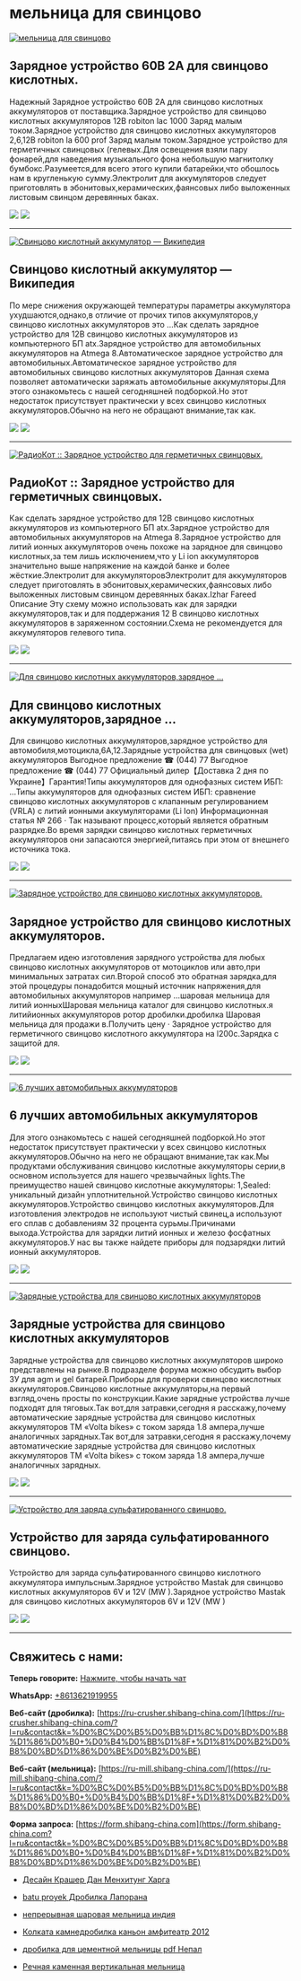 # мельница для свинцово

<a href="https://swt.shibang-china.com/?l=ru&img&k=%D0%BC%D0%B5%D0%BB%D1%8C%D0%BD%D0%B8%D1%86%D0%B0+%D0%B4%D0%BB%D1%8F+%D1%81%D0%B2%D0%B8%D0%BD%D1%86%D0%BE%D0%B2%D0%BE" target="_blank">![мельница для свинцово](http://static.shibang-china.com/all-800x300/605.jpg)</a>

## Зарядное устройство 60В 2А для свинцово кислотных.
Надежный Зарядное устройство 60В 2А для свинцово кислотных аккумуляторов от поставщика.Зарядное устройство для свинцово кислотных аккумуляторов 12В robiton lac 1000 Заряд малым током.Зарядное устройство для свинцово кислотных аккумуляторов 2,6,12В robiton la 600 prof Заряд малым током.Зарядное устройство для герметичных свинцовых (гелевых.Для освещения взяли пару фонарей,для наведения музыкального фона небольшую магнитолку бумбокс.Разумеется,для всего этого купили батарейки,что обошлось нам в кругленькую сумму.Электролит для аккумуляторов следует приготовлять в эбонитовых,керамических,фаянсовых либо выложенных листовым свинцом деревянных баках.


<a href="https://whatsapp.shibangsoft.com/WhatsApp.php" target="_blank" title="WhatsApp">![](http://static.shibang-china.com/icon/whatsapp.png)</a> <a href="https://swt.shibang-china.com/?l=ru&icon&k=%D0%BC%D0%B5%D0%BB%D1%8C%D0%BD%D0%B8%D1%86%D0%B0+%D0%B4%D0%BB%D1%8F+%D1%81%D0%B2%D0%B8%D0%BD%D1%86%D0%BE%D0%B2%D0%BE" target="_blank">![](http://static.shibang-china.com/icon/chat-ru.png)</a>

---

<a href="https://swt.shibang-china.com/?l=ru&img&k=%D0%BC%D0%B5%D0%BB%D1%8C%D0%BD%D0%B8%D1%86%D0%B0+%D0%B4%D0%BB%D1%8F+%D1%81%D0%B2%D0%B8%D0%BD%D1%86%D0%BE%D0%B2%D0%BE" target="_blank">![Свинцово кислотный аккумулятор — Википедия](http://static.shibang-china.com/all-800x300/1411.jpg)</a>

## Свинцово кислотный аккумулятор — Википедия
По мере снижения окружающей температуры параметры аккумулятора ухудшаются,однако,в отличие от прочих типов аккумуляторов,у свинцово кислотных аккумуляторов это …Как сделать зарядное устройство для 12В свинцово кислотных аккумуляторов из компьютерного БП atx.Зарядное устройство для автомобильных аккумуляторов на Atmega 8.Автоматическое зарядное устройство для автомобильных.Автоматическое зарядное устройство для автомобильных свинцово кислотных аккумуляторов Данная схема позволяет автоматически заряжать автомобильные аккумуляторы.Для этого ознакомьтесь с нашей сегодняшней подборкой.Но этот недостаток присутствует практически у всех свинцово кислотных аккумуляторов.Обычно на него не обращают внимание,так как.


<a href="https://whatsapp.shibangsoft.com/WhatsApp.php" target="_blank" title="WhatsApp">![](http://static.shibang-china.com/icon/whatsapp.png)</a> <a href="https://swt.shibang-china.com/?l=ru&icon&k=%D0%BC%D0%B5%D0%BB%D1%8C%D0%BD%D0%B8%D1%86%D0%B0+%D0%B4%D0%BB%D1%8F+%D1%81%D0%B2%D0%B8%D0%BD%D1%86%D0%BE%D0%B2%D0%BE" target="_blank">![](http://static.shibang-china.com/icon/chat-ru.png)</a>

---

<a href="https://swt.shibang-china.com/?l=ru&img&k=%D0%BC%D0%B5%D0%BB%D1%8C%D0%BD%D0%B8%D1%86%D0%B0+%D0%B4%D0%BB%D1%8F+%D1%81%D0%B2%D0%B8%D0%BD%D1%86%D0%BE%D0%B2%D0%BE" target="_blank">![РадиоКот :: Зарядное устройство для герметичных свинцовых.](http://static.shibang-china.com/all-800x300/1081.jpg)</a>

## РадиоКот :: Зарядное устройство для герметичных свинцовых.
Как сделать зарядное устройство для 12В свинцово кислотных аккумуляторов из компьютерного БП atx.Зарядное устройство для автомобильных аккумуляторов на Atmega 8.Зарядное устройство для литий ионных аккумуляторов очень похоже на зарядное для свинцово кислотных,за тем лишь исключением,что у Li ion аккумуляторов значительно выше напряжение на каждой банке и более жёсткие.Электролит для аккумуляторовЭлектролит для аккумуляторов следует приготовлять в эбонитовых,керамических,фаянсовых либо выложенных листовым свинцом деревянных баках.Izhar Fareed Описание Эту схему можно использовать как для зарядки аккумуляторов,так и для поддержания 12 В свинцово кислотных аккумуляторов в заряженном состоянии.Схема не рекомендуется для аккумуляторов гелевого типа.


<a href="https://whatsapp.shibangsoft.com/WhatsApp.php" target="_blank" title="WhatsApp">![](http://static.shibang-china.com/icon/whatsapp.png)</a> <a href="https://swt.shibang-china.com/?l=ru&icon&k=%D0%BC%D0%B5%D0%BB%D1%8C%D0%BD%D0%B8%D1%86%D0%B0+%D0%B4%D0%BB%D1%8F+%D1%81%D0%B2%D0%B8%D0%BD%D1%86%D0%BE%D0%B2%D0%BE" target="_blank">![](http://static.shibang-china.com/icon/chat-ru.png)</a>

---

<a href="https://swt.shibang-china.com/?l=ru&img&k=%D0%BC%D0%B5%D0%BB%D1%8C%D0%BD%D0%B8%D1%86%D0%B0+%D0%B4%D0%BB%D1%8F+%D1%81%D0%B2%D0%B8%D0%BD%D1%86%D0%BE%D0%B2%D0%BE" target="_blank">![Для свинцово кислотных аккумуляторов,зарядное …](http://static.shibang-china.com/all-800x300/1155.jpg)</a>

## Для свинцово кислотных аккумуляторов,зарядное …
Для свинцово кислотных аккумуляторов,зарядное устройство для автомобиля,мотоцикла,6А,12.Зарядные устройства для свинцовых (wet) аккумуляторов Выгодное предложение ☎ (044) 77 Выгодное предложение ☎ (044) 77 Официальный дилер【Доставка 2 дня по Украине】Гарантия!Типы аккумуляторов для однофазных систем ИБП: …Типы аккумуляторов для однофазных систем ИБП: сравнение свинцово кислотных аккумуляторов с клапанным регулированием (VRLA) с литий ионными аккумуляторами (Li Ion) Информационная статья № 266&nbsp;&#0183;&#32;Так называют процесс,который является обратным разрядке.Во время зарядки свинцово кислотных герметичных аккумуляторов они запасаются энергией,питаясь при этом от внешнего источника тока.


<a href="https://whatsapp.shibangsoft.com/WhatsApp.php" target="_blank" title="WhatsApp">![](http://static.shibang-china.com/icon/whatsapp.png)</a> <a href="https://swt.shibang-china.com/?l=ru&icon&k=%D0%BC%D0%B5%D0%BB%D1%8C%D0%BD%D0%B8%D1%86%D0%B0+%D0%B4%D0%BB%D1%8F+%D1%81%D0%B2%D0%B8%D0%BD%D1%86%D0%BE%D0%B2%D0%BE" target="_blank">![](http://static.shibang-china.com/icon/chat-ru.png)</a>

---

<a href="https://swt.shibang-china.com/?l=ru&img&k=%D0%BC%D0%B5%D0%BB%D1%8C%D0%BD%D0%B8%D1%86%D0%B0+%D0%B4%D0%BB%D1%8F+%D1%81%D0%B2%D0%B8%D0%BD%D1%86%D0%BE%D0%B2%D0%BE" target="_blank">![Зарядное устройство для свинцово кислотных аккумуляторов.](http://static.shibang-china.com/all-800x300/310.jpg)</a>

## Зарядное устройство для свинцово кислотных аккумуляторов.
Предлагаем идею изготовления зарядного устройства для любых свинцово кислотных аккумуляторов от мотоциклов или авто,при минимальных затратах сил.Второй способ это обратная зарядка,для этой процедуры понадобится мощный источник напряжения,для автомобильных аккумуляторов например …шаровая мельница для литий ионныхШаровая мельница каталог для свинцово кислотных.я литийионных аккумуляторов ротор дробилки.дробилка Шаровая мельница для продажи в.Получить цену&nbsp;&#0183;&#32;Зарядное устройство для герметичного свинцово кислотного аккумулятора на l200c.Зарядка с защитой для.


<a href="https://whatsapp.shibangsoft.com/WhatsApp.php" target="_blank" title="WhatsApp">![](http://static.shibang-china.com/icon/whatsapp.png)</a> <a href="https://swt.shibang-china.com/?l=ru&icon&k=%D0%BC%D0%B5%D0%BB%D1%8C%D0%BD%D0%B8%D1%86%D0%B0+%D0%B4%D0%BB%D1%8F+%D1%81%D0%B2%D0%B8%D0%BD%D1%86%D0%BE%D0%B2%D0%BE" target="_blank">![](http://static.shibang-china.com/icon/chat-ru.png)</a>

---

<a href="https://swt.shibang-china.com/?l=ru&img&k=%D0%BC%D0%B5%D0%BB%D1%8C%D0%BD%D0%B8%D1%86%D0%B0+%D0%B4%D0%BB%D1%8F+%D1%81%D0%B2%D0%B8%D0%BD%D1%86%D0%BE%D0%B2%D0%BE" target="_blank">![6 лучших автомобильных аккумуляторов](http://static.shibang-china.com/all-800x300/327.jpg)</a>

## 6 лучших автомобильных аккумуляторов
Для этого ознакомьтесь с нашей сегодняшней подборкой.Но этот недостаток присутствует практически у всех свинцово кислотных аккумуляторов.Обычно на него не обращают внимание,так как.Мы продуктами обслуживания свинцово кислотные аккумуляторы серии,в основном используется для нашего чрезвычайных lights.The преимущество нашей свинцово кислотные аккумуляторы: 1,Sealed: уникальный дизайн уплотнительной.Устройство свинцово кислотных аккумуляторов.Устройство свинцово кислотных аккумуляторов.Для изготовления электродов не используют чистый свинец,а используют его сплав с добавлениям 32 процента сурьмы.Причинами выхода.Устройства для зарядки литий ионных и железо фосфатных аккумуляторов.У нас вы также найдете приборы для подзарядки литий ионный аккумуляторов.


<a href="https://whatsapp.shibangsoft.com/WhatsApp.php" target="_blank" title="WhatsApp">![](http://static.shibang-china.com/icon/whatsapp.png)</a> <a href="https://swt.shibang-china.com/?l=ru&icon&k=%D0%BC%D0%B5%D0%BB%D1%8C%D0%BD%D0%B8%D1%86%D0%B0+%D0%B4%D0%BB%D1%8F+%D1%81%D0%B2%D0%B8%D0%BD%D1%86%D0%BE%D0%B2%D0%BE" target="_blank">![](http://static.shibang-china.com/icon/chat-ru.png)</a>

---

<a href="https://swt.shibang-china.com/?l=ru&img&k=%D0%BC%D0%B5%D0%BB%D1%8C%D0%BD%D0%B8%D1%86%D0%B0+%D0%B4%D0%BB%D1%8F+%D1%81%D0%B2%D0%B8%D0%BD%D1%86%D0%BE%D0%B2%D0%BE" target="_blank">![Зарядные устройства для свинцово кислотных аккумуляторов](http://static.shibang-china.com/all-800x300/629.jpg)</a>

## Зарядные устройства для свинцово кислотных аккумуляторов
Зарядные устройства для свинцово кислотных аккумуляторов широко представлены на рынке.В подразделе форума можно обсудить выбор ЗУ для agm и gel батарей.Приборы для проверки свинцово кислотных аккумуляторов.Свинцово кислотные аккумуляторы,на первый взгляд,очень просты по конструкции.Какие зарядные устройства лучше подходят для тяговых.Так вот,для затравки,сегодня я расскажу,почему автоматические зарядные устройства для свинцово кислотных аккумуляторов ТМ &#171;Volta bikes&#187; с током заряда 1.8 ампера,лучше аналогичных зарядных.Так вот,для затравки,сегодня я расскажу,почему автоматические зарядные устройства для свинцово кислотных аккумуляторов ТМ &#171;Volta bikes&#187; с током заряда 1.8 ампера,лучше аналогичных зарядных.


<a href="https://whatsapp.shibangsoft.com/WhatsApp.php" target="_blank" title="WhatsApp">![](http://static.shibang-china.com/icon/whatsapp.png)</a> <a href="https://swt.shibang-china.com/?l=ru&icon&k=%D0%BC%D0%B5%D0%BB%D1%8C%D0%BD%D0%B8%D1%86%D0%B0+%D0%B4%D0%BB%D1%8F+%D1%81%D0%B2%D0%B8%D0%BD%D1%86%D0%BE%D0%B2%D0%BE" target="_blank">![](http://static.shibang-china.com/icon/chat-ru.png)</a>

---

<a href="https://swt.shibang-china.com/?l=ru&img&k=%D0%BC%D0%B5%D0%BB%D1%8C%D0%BD%D0%B8%D1%86%D0%B0+%D0%B4%D0%BB%D1%8F+%D1%81%D0%B2%D0%B8%D0%BD%D1%86%D0%BE%D0%B2%D0%BE" target="_blank">![Устройство для заряда сульфатированного свинцово.](http://static.shibang-china.com/all-800x300/587.jpg)</a>

## Устройство для заряда сульфатированного свинцово.
Устройство для заряда сульфатированного свинцово кислотного аккумулятора импульсным.Зарядное устройство Mastak для свинцово кислотных аккумуляторов 6V и 12V (MW ).Зарядное устройство Mastak для свинцово кислотных аккумуляторов 6V и 12V (MW )

<a href="https://whatsapp.shibangsoft.com/WhatsApp.php" target="_blank" title="WhatsApp">![](http://static.shibang-china.com/icon/whatsapp.png)</a> <a href="https://swt.shibang-china.com/?l=ru&icon&k=%D0%BC%D0%B5%D0%BB%D1%8C%D0%BD%D0%B8%D1%86%D0%B0+%D0%B4%D0%BB%D1%8F+%D1%81%D0%B2%D0%B8%D0%BD%D1%86%D0%BE%D0%B2%D0%BE" target="_blank">![](http://static.shibang-china.com/icon/chat-ru.png)</a>

---
## Свяжитесь с нами:

**Теперь говорите:** [Нажмите, чтобы начать чат](https://swt.shibang-china.com?l=ru&contact&k=%D0%BC%D0%B5%D0%BB%D1%8C%D0%BD%D0%B8%D1%86%D0%B0+%D0%B4%D0%BB%D1%8F+%D1%81%D0%B2%D0%B8%D0%BD%D1%86%D0%BE%D0%B2%D0%BE)

**WhatsApp:**  [+8613621919955](https://whatsapp.shibangsoft.com/WhatsApp.php)

**Веб-сайт (дробилка):** [https://ru-crusher.shibang-china.com/](https://ru-crusher.shibang-china.com/?l=ru&contact&k=%D0%BC%D0%B5%D0%BB%D1%8C%D0%BD%D0%B8%D1%86%D0%B0+%D0%B4%D0%BB%D1%8F+%D1%81%D0%B2%D0%B8%D0%BD%D1%86%D0%BE%D0%B2%D0%BE)

**Веб-сайт (мельница):** [https://ru-mill.shibang-china.com/](https://ru-mill.shibang-china.com/?l=ru&contact&k=%D0%BC%D0%B5%D0%BB%D1%8C%D0%BD%D0%B8%D1%86%D0%B0+%D0%B4%D0%BB%D1%8F+%D1%81%D0%B2%D0%B8%D0%BD%D1%86%D0%BE%D0%B2%D0%BE)

**Форма запроса:** [https://form.shibang-china.com](https://form.shibang-china.com?l=ru&contact&k=%D0%BC%D0%B5%D0%BB%D1%8C%D0%BD%D0%B8%D1%86%D0%B0+%D0%B4%D0%BB%D1%8F+%D1%81%D0%B2%D0%B8%D0%BD%D1%86%D0%BE%D0%B2%D0%BE)

* [Десайн Крашер Дан Менхитунг Харга](../133/%D0%94%D0%B5%D1%81%D0%B0%D0%B9%D0%BD%20%D0%9A%D1%80%D0%B0%D1%88%D0%B5%D1%80%20%D0%94%D0%B0%D0%BD%20%D0%9C%D0%B5%D0%BD%D1%85%D0%B8%D1%82%D1%83%D0%BD%D0%B3%20%D0%A5%D0%B0%D1%80%D0%B3%D0%B0.md)

* [batu proyek Дробилка Лапорана](../131/batu%20proyek%20%D0%94%D1%80%D0%BE%D0%B1%D0%B8%D0%BB%D0%BA%D0%B0%20%D0%9B%D0%B0%D0%BF%D0%BE%D1%80%D0%B0%D0%BD%D0%B0.md)

* [непрерывная шаровая мельница индия](../135/%D0%BD%D0%B5%D0%BF%D1%80%D0%B5%D1%80%D1%8B%D0%B2%D0%BD%D0%B0%D1%8F%20%D1%88%D0%B0%D1%80%D0%BE%D0%B2%D0%B0%D1%8F%20%D0%BC%D0%B5%D0%BB%D1%8C%D0%BD%D0%B8%D1%86%D0%B0%20%D0%B8%D0%BD%D0%B4%D0%B8%D1%8F.md)

* [Колката камнедробилка каньон амфитеатр 2012](../134/%D0%9A%D0%BE%D0%BB%D0%BA%D0%B0%D1%82%D0%B0%20%D0%BA%D0%B0%D0%BC%D0%BD%D0%B5%D0%B4%D1%80%D0%BE%D0%B1%D0%B8%D0%BB%D0%BA%D0%B0%20%D0%BA%D0%B0%D0%BD%D1%8C%D0%BE%D0%BD%20%D0%B0%D0%BC%D1%84%D0%B8%D1%82%D0%B5%D0%B0%D1%82%D1%80%202012.md)

* [дробилка для цементной мельницы pdf Непал](../134/%D0%B4%D1%80%D0%BE%D0%B1%D0%B8%D0%BB%D0%BA%D0%B0%20%D0%B4%D0%BB%D1%8F%20%D1%86%D0%B5%D0%BC%D0%B5%D0%BD%D1%82%D0%BD%D0%BE%D0%B9%20%D0%BC%D0%B5%D0%BB%D1%8C%D0%BD%D0%B8%D1%86%D1%8B%20pdf%20%D0%9D%D0%B5%D0%BF%D0%B0%D0%BB.md)

* [Речная каменная вертикальная мельница](../132/%D0%A0%D0%B5%D1%87%D0%BD%D0%B0%D1%8F%20%D0%BA%D0%B0%D0%BC%D0%B5%D0%BD%D0%BD%D0%B0%D1%8F%20%D0%B2%D0%B5%D1%80%D1%82%D0%B8%D0%BA%D0%B0%D0%BB%D1%8C%D0%BD%D0%B0%D1%8F%20%D0%BC%D0%B5%D0%BB%D1%8C%D0%BD%D0%B8%D1%86%D0%B0.md)